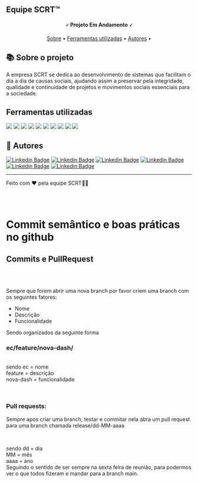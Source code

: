 

<h2>Equipe SCRT™️</h2>
<h4 align="center"> 
	🗸 Projeto Em Andamento 🗸
</h4>

<p align="center">
 <a href="#-sobre-o-projeto">Sobre</a> •
 <a href="#-ferramentas-utilizadas">Ferramentas utilizadas</a> • 
 <a href="#-autores">Autores</a> • 
</p>


## 📚 Sobre o projeto

<p>A empresa SCRT se dedica ao desenvolvimento de sistemas que facilitam o dia a dia de causas sociais, ajudando assim a preservar pela integridade, qualidade e continuidade de projetos e movimentos sociais essenciais para a sociedade.</p>

## Ferramentas utilizadas

<img src="https://img.shields.io/badge/MySQL-00000F?style=for-the-badge&logo=mysql&logoColor=white"/>
<img src="https://img.shields.io/badge/HTML5-E34F26?style=for-the-badge&logo=html5&logoColor=white" />
<img src="https://img.shields.io/badge/CSS3-1572B6?style=for-the-badge&logo=css3&logoColor=white" />
<img src="https://img.shields.io/badge/JavaScript-F7DF1E?style=for-the-badge&logo=javascript&logoColor=black" />
<img src="https://img.shields.io/badge/Node.js-43853D?style=for-the-badge&logo=node.js&logoColor=white"/>

<img src="https://img.shields.io/badge/chart.js-F5788D.svg?style=for-the-badge&logo=chart.js&logoColor=white"/>
<img src="https://img.shields.io/badge/java-%23ED8B00.svg?style=for-the-badge&logo=openjdk&logoColor=white"/>
<img src="https://img.shields.io/badge/python-3670A0?style=for-the-badge&logo=python&logoColor=ffdd54"/>
<img src="https://img.shields.io/badge/react-%2320232a.svg?style=for-the-badge&logo=react&logoColor=%2361DAFB"/>
<img src="https://img.shields.io/badge/spring-%236DB33F.svg?style=for-the-badge&logo=spring&logoColor=white"/>




## 🦸 Autores

[![Linkedin Badge](https://img.shields.io/badge/-Bruna-blue?style=flat-square&logo=Linkedin&logoColor=white&link=https://www.linkedin.com/in/brunasanguini/)](https://www.linkedin.com/in/brunasanguini/)
[![Linkedin Badge](https://img.shields.io/badge/-Emily-blue?style=flat-square&logo=Linkedin&logoColor=white&link=https://www.linkedin.com/in/emyyyferreira/)](https://www.linkedin.com/in/emyyyferreira/) 
[![Linkedin Badge](https://img.shields.io/badge/-Gabriel-blue?style=flat-square&logo=Linkedin&logoColor=white&link=https://www.linkedin.com/in/gabrielBmoraes/)](https://www.linkedin.com/in/gabrielBmoraes/) 
[![Linkedin Badge](https://img.shields.io/badge/-Breno-blue?style=flat-square&logo=Linkedin&logoColor=white&link=https://www.linkedin.com/in/brenodelmondes/)](https://www.linkedin.com/in/brenodelmondes/) 
[![Linkedin Badge](https://img.shields.io/badge/-Arthur-blue?style=flat-square&logo=Linkedin&logoColor=white&link=https://www.linkedin.com/in/arthurmoraes/)](https://www.linkedin.com/in/arthurmoraes/) 
[![Linkedin Badge](https://img.shields.io/badge/-Eduardo-blue?style=flat-square&logo=Linkedin&logoColor=white&link=https://www.linkedin.com/in/eduardocorrea/)](https://www.linkedin.com/in/eduardocorrea/)

---

Feito com ❤️ pela equipe SCRT👋🏽



<br><br>

<h1>Commit semântico e boas práticas no github</h1>

<h2>Commits e PullRequest</h2>
<br><br>
<p>Sempre que forem abrir uma nova branch por favor criem uma branch com os seguintes fatores: </p>
<ul>
  <li>Nome</li>
  <li>Descrição</li>
  <li>Funcionalidade</li>
</ul>

<div>
  <p>Sendo organizados da seguinte forma <h3>ec/feature/nova-dash/</h3><br>
  sendo ec = nome <br>
  feature = descrição <br>
  nova-dash = funcionalidade</p> <br>
  
</div>


<h3>Pull requests: </h3>
<p>Sempre apos criar uma branch, testar e commitar nela abra um pull request para uma branch chamada release/dd-MM-aaaa</p><br>
<p>sendo dd = dia <br>
MM = mês <br>
aaaa = ano<br>
Seguindo o sentido de ser sempre na sexta feira de reunião, para podermos ver o que todos fizeram e mandar para a branch main.<br>
</p>

